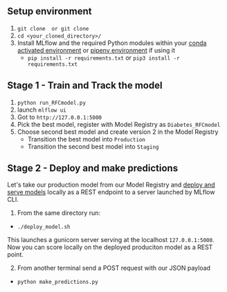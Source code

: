 Setup environment
----------------------------------

1. ```git clone  or git clone ```
2. `cd <your_cloned_directory>/`
3. Install MLflow and the required Python modules within your [conda activated environment](https://docs.conda.io/projects/conda/en/latest/user-guide/install/) or [pipenv environment](https://pypi.org/project/pipenv) if using it
    * `pip install -r requirements.txt` or `pip3 install -r requirements.txt`

Stage 1 - Train and Track the model
-------------------

1. `python run_RFCmodel.py`
2. launch `mlflow ui`
3. Got to `http://127.0.0.1:5000`
4. Pick the best model, register with Model Registry as `Diabetes_RFCmodel`
5. Choose second best model and create version 2 in the Model Registry
   * Transition the best model into `Production`
   * Transition the second best model into `Staging`

Stage 2 - Deploy and make predictions
-------------------
 
Let's take our production model from our Model Registry and [deploy and serve models](https://www.mlflow.org/docs/latest/models.html#deploy-mlflow-models) locally as a REST endpoint to a server launched by MLflow CLI. 

1. From the same directory run:
 * ```./deploy_model.sh``` 
 
This launches a gunicorn server serving at the localhost `127.0.0.1:5000`. Now you can score locally
on the deployed produciton model as a REST point.
 
2. From another terminal send a POST request with our JSON payload
  * ```python make_predictions.py```
